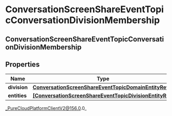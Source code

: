 # ConversationScreenShareEventTopicConversationDivisionMembership

## ConversationScreenShareEventTopicConversationDivisionMembership

## Properties

|Name | Type | Description | Notes|
|------------ | ------------- | ------------- | -------------|
| **division** | [**ConversationScreenShareEventTopicDomainEntityRef**](ConversationScreenShareEventTopicDomainEntityRef) |  | [optional] |
| **entities** | [**[ConversationScreenShareEventTopicDivisionEntityRef]**](ConversationScreenShareEventTopicDivisionEntityRef) |  | [optional] |



_PureCloudPlatformClientV2@156.0.0_
